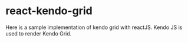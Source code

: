 # react-kendo-grid

Here is a sample implementation of kendo grid with reactJS.
Kendo JS is used to render Kendo Grid.
